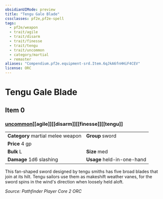 ```yaml
---
obsidianUIMode: preview
title: "Tengu Gale Blade"
cssclasses: pf2e,pf2e-spell
tags:
  - pf2e/weapon
  - trait/agile
  - trait/disarm
  - trait/finesse
  - trait/tengu
  - trait/uncommon
  - category/martial
  - remaster
aliases: "Compendium.pf2e.equipment-srd.Item.6qJkA6fnHHiF4CEV"
license: ORC
---
```

# Tengu Gale Blade
## Item 0
### [uncommon](uncommon "Uncommon Rarity Trait")[[agile]][[disarm]][[finesse]][[tengu]]

|  |  |
| -- | -- |
| **Category** martial melee weapon | **Group** sword |
| **Price** 4 gp |  |
| **Bulk** L | **Size** med |
| **Damage** 1d6 slashing  | **Usage** held-in-one-hand |



This fan-shaped sword designed by tengu smiths has five broad blades that join at its hilt. Tengu sailors use them as makeshift weather vanes, for the sword spins in the wind's direction when loosely held aloft.

*Source: Pathfinder Player Core 2*
*ORC*